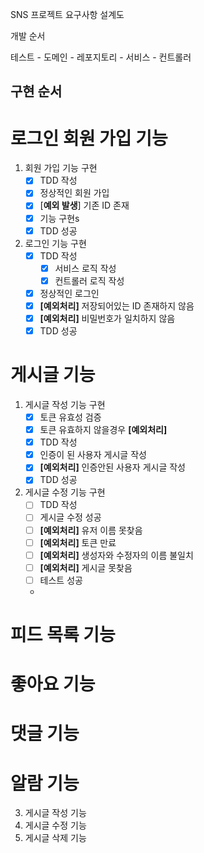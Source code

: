 SNS 프로젝트 요구사항 설계도

개발 순서

테스트 - 도메인 - 레포지토리 - 서비스 - 컨트롤러


## 구현 순서

# 로그인 회원 가입 기능

1. 회원 가입 기능 구현
   - [x] TDD 작성 
   - [x] 정상적인 회원 가입
   - [x] [**예외 발생**] 기존 ID 존재 
   - [x] 기능 구현s
   - [x] TDD 성공
2. 로그인 기능 구현
   - [x] TDD 작성
     - [x] 서비스 로직 작성
     - [x] 컨트롤러 로직 작성
   - [x] 정상적인 로그인
   - [x] **[예외처리]** 저장되어있는 ID 존재하지 않음
   - [x] **[예외처리]** 비밀번호가 일치하지 않음
   - [x] TDD 성공

# 게시글 기능

1. 게시글 작성 기능 구현
   - [x] 토큰 유효성 검증
   - [x] 토큰 유효하지 않을경우 **[예외처리]**
   - [X] TDD 작성
   - [x] 인증이 된 사용자 게시글 작성
   - [x] **[예외처리]** 인증안된 사용자 게시글 작성 
   - [x] TDD 성공
2. 게시글 수정 기능 구현
   - [ ] TDD 작성
   - [ ] 게시글 수정 성공
   - [ ] **[예외처리]** 유저 이름 못찾음
   - [ ] **[예외처리]** 토큰 만료
   - [ ] **[예외처리]** 생성자와 수정자의 이름 불일치
   - [ ] **[예외처리]** 게시글 못찾음
   - [ ] 테스트 성공
   - 

# 피드 목록 기능

# 좋아요 기능

# 댓글 기능

# 알람 기능



3. 게시글 작성 기능
4. 게시글 수정 기능
5. 게시글 삭제 기능